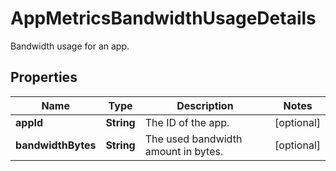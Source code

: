 

# AppMetricsBandwidthUsageDetails

Bandwidth usage for an app.

## Properties

| Name | Type | Description | Notes |
|------------ | ------------- | ------------- | -------------|
|**appId** | **String** | The ID of the app. |  [optional] |
|**bandwidthBytes** | **String** | The used bandwidth amount in bytes. |  [optional] |



